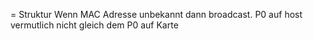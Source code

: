 = Struktur
Wenn MAC Adresse unbekannt dann broadcast. P0 auf host vermutlich nicht gleich dem P0 auf Karte
